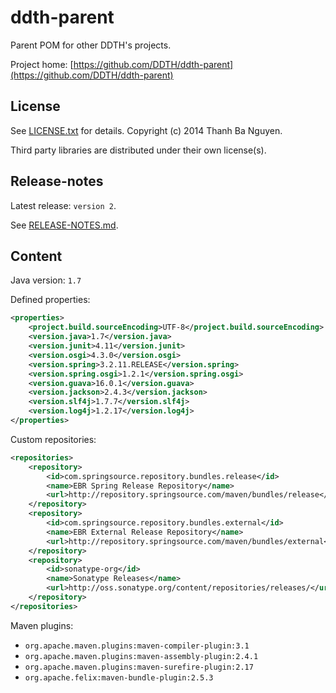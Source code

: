 ddth-parent
===========

Parent POM for other DDTH's projects.

Project home:
[https://github.com/DDTH/ddth-parent](https://github.com/DDTH/ddth-parent)


## License ##

See [LICENSE.txt](LICENSE.txt) for details. Copyright (c) 2014 Thanh Ba Nguyen.

Third party libraries are distributed under their own license(s).


## Release-notes ##

Latest release: `version 2`.

See [RELEASE-NOTES.md](RELEASE-NOTES.md).


## Content ##
Java version: `1.7`

Defined properties:

```xml
<properties>
    <project.build.sourceEncoding>UTF-8</project.build.sourceEncoding>
    <version.java>1.7</version.java>
    <version.junit>4.11</version.junit>
    <version.osgi>4.3.0</version.osgi>
    <version.spring>3.2.11.RELEASE</version.spring>
    <version.spring.osgi>1.2.1</version.spring.osgi>
    <version.guava>16.0.1</version.guava>
    <version.jackson>2.4.3</version.jackson>
    <version.slf4j>1.7.7</version.slf4j>
    <version.log4j>1.2.17</version.log4j>
</properties>
```

Custom repositories:

```xml
<repositories>
    <repository>
        <id>com.springsource.repository.bundles.release</id>
        <name>EBR Spring Release Repository</name>
        <url>http://repository.springsource.com/maven/bundles/release</url>
    </repository>
    <repository>
        <id>com.springsource.repository.bundles.external</id>
        <name>EBR External Release Repository</name>
        <url>http://repository.springsource.com/maven/bundles/external</url>
    </repository>
    <repository>
        <id>sonatype-org</id>
        <name>Sonatype Releases</name>
        <url>http://oss.sonatype.org/content/repositories/releases/</url>
    </repository>
</repositories>
```

Maven plugins:

- `org.apache.maven.plugins:maven-compiler-plugin:3.1`
- `org.apache.maven.plugins:maven-assembly-plugin:2.4.1`
- `org.apache.maven.plugins:maven-surefire-plugin:2.17`
- `org.apache.felix:maven-bundle-plugin:2.5.3`
